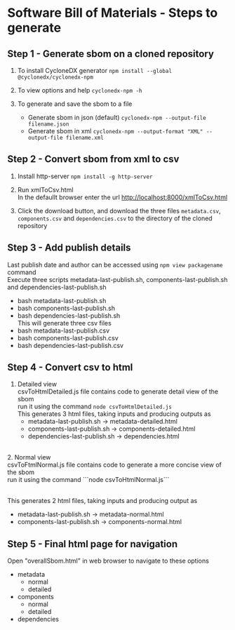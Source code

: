 # Software Bill of Materials - Steps to generate 

## Step 1 - Generate sbom on a cloned repository 

1. To install CycloneDX generator
   ```npm install --global @cyclonedx/cyclonedx-npm```
   
2. To view options and help
   ```cyclonedx-npm -h```
   
3. To generate and save the sbom to a file
   * Generate sbom in json (default)
     ```cyclonedx-npm --output-file filename.json```
   * Generate sbom in xml
     ```cyclonedx-npm --output-format "XML" --output-file filename.xml```
     
## Step 2 - Convert sbom from xml to csv 

1. Install http-server
   ```npm install -g http-server```
   
2. Run xmlToCsv.html <br>
   In the defaullt browser enter the url [http://localhost:8000/xmlToCsv.html](http://localhost:8000/xmlToCsv.html)

3. Click the download button, and download the three files `metadata.csv`, `components.csv` and `dependencies.csv` to the directory of the cloned repository

## Step 3 - Add publish details 
Last publish date and author can be accessed using ```npm view packagename``` command <br>
Execute three scripts metadata-last-publish.sh, components-last-publish.sh and dependencies-last-publish.sh <br>
* bash metadata-last-publish.sh
* bash components-last-publish.sh
* bash dependencies-last-publish.sh
<br>This will generate three csv files<br>
* bash metadata-last-publish.csv
* bash components-last-publish.csv
* bash dependencies-last-publish.csv

## Step 4 - Convert csv to html 

1. Detailed view <br>
   csvToHtmlDetailed.js file contains code to generate detail view of the sbom <br>
   run it using the command ```node csvToHtmlDetailed.js``` <br>
   This generates 3 html files, taking inputs and producing outputs as <br>
   * metadata-last-publish.sh -> metadata-detailed.html
   * components-last-publish.sh -> components-detailed.html
   * dependencies-last-publish.sh -> dependencies.html
<br>
2. Normal view <br>
   csvToFtmlNormal.js file contains code to generate a more concise view of the sbom <br>
   run it using the command ```node csvToHtmlNormal.js``` <br>

   <br>This generates 2 html files, taking inputs and producing output as <br>
   * metadata-last-publish.sh -> metadata-normal.html
   * components-last-publish.sh -> components-normal.html
  
## Step 5 - Final html page for navigation 
Open "overallSbom.html" in web browser to navigate to these options 
* metadata
  * normal
  * detailed
* components
  * normal
  * detailed
* dependencies 
    
